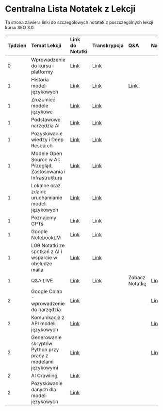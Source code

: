# Centralna Lista Notatek z Lekcji

Ta strona zawiera linki do szczegółowych notatek z poszczególnych lekcji kursu SEO 3.0.

| Tydzień | Temat Lekcji                                             | Link do Notatki                                                                                                                                                              | Transkrypcja                                                                                                                                                                  | Q&A | Nagranie |
| :------ | :------------------------------------------------------- | :--------------------------------------------------------------------------------------------------------------------------------------------------------------------------- | :---------------------------------------------------------------------------------------------------------------------------------------------------------------------------- | :--- | :------- |
| 0       | Wprowadzenie do kursu i platformy                        | [Link](./Materialy_z_lekcji/Tydzień_0_Wstępny/Dokumenty/T0L01_Wprowadzenie_do_kursu_i_platformy.md)                                   | [Link](./Materialy_z_lekcji/Tydzień_0_Wstępny/Dokumenty/T0L01_Wprowadzenie_do_kursu_i_platformy_Transkrypcja.md)                       | | |
| 1       | Historia modeli językowych                               | [Link](./Materialy_z_lekcji/Tydzień_1_Wstęp_do_AI_i_modeli_językowych/Dokumenty/T1L01_Historia_Modeli_Jezykowych.md) | [Link](./Materialy_z_lekcji/Tydzień_1_Wstęp_do_AI_i_modeli_językowych/Dokumenty/T1L01_Historia_Modeli_Jezykowych.txt) | [Link](./Materialy_z_lekcji/Tydzień_1_Wstęp_do_AI_i_modeli_językowych/Dokumenty/T1L01_Historia_Modeli_Jezykowych_QA.md) | | |
| 1       | Zrozumieć modele językowe                                | [Link](./Materialy_z_lekcji/Tydzień_1_Wstęp_do_AI_i_modeli_językowych/Dokumenty/T1L02_Zrozumiec_Modele_Jezykowe.md) | [Link](./Materialy_z_lekcji/Tydzień_1_Wstęp_do_AI_i_modeli_językowych/Dokumenty/T1L02_Czym_sa_modele_jezykowe.txt) | | |
| 1       | Podstawowe narzędzia AI                                  | [Link](./Materialy_z_lekcji/Tydzień_1_Wstęp_do_AI_i_modeli_językowych/Dokumenty/T1L03_Podstawowe_Narzedzia_AI.md) | [Link](./Materialy_z_lekcji/Tydzień_1_Wstęp_do_AI_i_modeli_językowych/Dokumenty/T1L03_Podstawowe_Narzedzia_AI.txt) | | |
| 1       | Pozyskiwanie wiedzy i Deep Research                      | [Link](./Materialy_z_lekcji/Tydzień_1_Wstęp_do_AI_i_modeli_językowych/Dokumenty/T1L04_Pozyskiwanie_Wiedzy_Deep_Research.md) | [Link](./Materialy_z_lekcji/Tydzień_1_Wstęp_do_AI_i_modeli_językowych/Dokumenty/T1L04_Pozyskiwanie_wiedzy_i_deep_research.txt) | | |
| 1       | Modele Open Source w AI: Przegląd, Zastosowania i Infrastruktura | [Link](./Materialy_z_lekcji/Tydzień_1_Wstęp_do_AI_i_modeli_językowych/Dokumenty/T1L05_Modele_Open_Source_w_AI.md) | [Link](./Materialy_z_lekcji/Tydzień_1_Wstęp_do_AI_i_modeli_językowych/Dokumenty/T1L05_Modele_Open_Source_w_AI_Transkrypcja.md) | | |
| 1       | Lokalne oraz zdalne uruchamianie modeli językowych | [Link](./Materialy_z_lekcji/Tydzień_1_Wstęp_do_AI_i_modeli_językowych/Dokumenty/T1L06_Lokalne_Zdalne_Uruchamianie_Modeli.md) | [Link](./Materialy_z_lekcji/Tydzień_1_Wstęp_do_AI_i_modeli_językowych/Dokumenty/T1L06_Lokalne_oraz_zdalne_uruchamianie_modeli_językowych_Transkrypcja.md) | | |
| 1       | Poznajemy GPTs                            | [Link](./Materialy_z_lekcji/Tydzień_1_Wstęp_do_AI_i_modeli_językowych/Dokumenty/T1L07_Poznajemy_GPTs.md)                               | [Link](./Materialy_z_lekcji/Tydzień_1_Wstęp_do_AI_i_modeli_językowych/Dokumenty/T1L07_T01L07_Poznajemy_GPTs_Transkrypcja.md) | | |
| 1       | Google NotebookLM                         | [Link](./Materialy_z_lekcji/Tydzień_1_Wstęp_do_AI_i_modeli_językowych/Dokumenty/T1L08_NotebookLM.md) | [Link](./Materialy_z_lekcji/Tydzień_1_Wstęp_do_AI_i_modeli_językowych/Dokumenty/T1L08_T01L08_Notebook_LM_Transkrypcja.md) | | |
| 1       | L09 Notatki ze spotkań z AI i wsparcie w obsłudze maila | [Link](./Materialy_z_lekcji/Tydzień_1_Wstęp_do_AI_i_modeli_językowych/Dokumenty/T1L09_Notatki_ze_spotkań_z_AI_i_wsparcie_w_obsłudze_maila.md) | [Link](./Materialy_z_lekcji/Tydzień_1_Wstęp_do_AI_i_modeli_językowych/Dokumenty/T1L09_Notatki_ze_spotkań_z_AI_i_wsparcie_w_obsłudze_maila_Transkrypcja.md) | | |
| 1       | Q&A LIVE                                                 | [Link](./Materialy_z_lekcji/Tydzień_1_Wstęp_do_AI_i_modeli_językowych/Dokumenty/T01L10_Q&A_LIVE_Notatka.md) | [Link](./Materialy_z_lekcji/Tydzień_1_Wstęp_do_AI_i_modeli_językowych/Dokumenty/T01L10_Q&A_LIVE_Transkrypcja.md) | Zobacz Notatkę | [Link](https://learn.sensai.academy/next/public/lesson/266) |
| 2       | Google Colab - wprowadzenie do narzędzia                  | [Link](./Materialy_z_lekcji/Tydzień_2_przygotowanie_do_pracy_z_modelami_językowymi/Dokumenty/T2L01_Google_Colab_wprowadzenie_do_narzędzia.md) |                                                                                                                                                               |                | [Link](https://learn.sensai.academy/next/public/lesson/267) |
| 2       | Komunikacja z API modeli językowych                       | [Link](./Materialy_z_lekcji/Tydzień_2_przygotowanie_do_pracy_z_modelami_językowymi/Dokumenty/T2L02_Komunikacja_z_API_modeli_językowych.md) |                                                                                                                                                               |                | [Link](https://learn.sensai.academy/next/public/lesson/268) |
| 2       | Generowanie skryptów Python przy pracy z modelami językowymi | [Link](./Materialy_z_lekcji/Tydzień_2_przygotowanie_do_pracy_z_modelami_językowymi/Dokumenty/T2L03_Generowanie_skryptow_Python_przy_pracy_z_modelami_jezykowymi.md) |                                                                                                                                                               |                | [Link](https://learn.sensai.academy/next/public/lesson/269) |
| 2       | AI Crawling                                              | [Link](./Materialy_z_lekcji/Tydzień_2_przygotowanie_do_pracy_z_modelami_językowymi/Dokumenty/T2L04_AI_Crawling.md) |                                                                                                                                                               |                |  |
| 2       | Pozyskiwanie danych dla modeli językowych             | [Link](./Materialy_z_lekcji/Tydzień_2_przygotowanie_do_pracy_z_modelami_językowymi/Dokumenty/T2L05_Pozyskiwanie_danych_dla_modeli_jezykowych.md) |                                                                                                                                                               |                |  |
